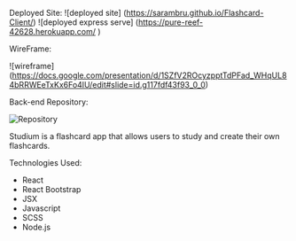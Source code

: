 Deployed Site:
![deployed site] (https://sarambru.github.io/Flashcard-Client/)
![deployed express serve] (https://pure-reef-42628.herokuapp.com/ )

WireFrame: 

![wireframe] (https://docs.google.com/presentation/d/1SZfV2ROcyzpptTdPFad_WHqUL84bRRWEeTxKx6Fo4IU/edit#slide=id.g117fdf43f93_0_0)

Back-end Repository:

![Repository](https://github.com/Sarambru/Flashcard-Project)

Studium is a flashcard app that allows users to study and create their own flashcards. 

Technologies Used:

* React
* React Bootstrap
* JSX
* Javascript
* SCSS
* Node.js
  
